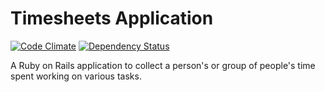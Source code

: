 # Timesheets Application
[![Code Climate](https://codeclimate.com/github/professorNim/Timesheets.png)](https://codeclimate.com/github/professorNim/Timesheets) [![Dependency Status](https://gemnasium.com/professorNim/Timesheets.png)](https://gemnasium.com/professorNim/Timesheets)

A Ruby on Rails application to collect a person's or group of people's time spent working on various tasks.
